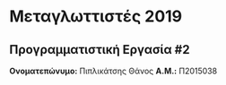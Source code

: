 # Μεταγλωττιστές 2019
## Προγραμματιστική Εργασία #2

**Ονοματεπώνυμο:** Πιπλικάτσης Θάνος
**Α.Μ.:** Π2015038


